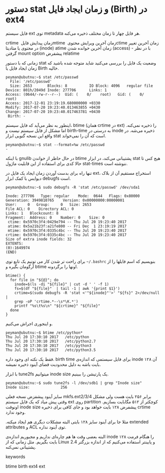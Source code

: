 # دستور stat و زمان ایجاد فایل (Birth) در ext4

فایل سیستم ext توی metadata هر فایل چهار تا زمان مختلف ذخیره می‌کنه.

‏crtime زمان پیدایش فایل
‏mtime زمان آخرین ویرایش محتوی
‏ctime زمان آخرین تغییر در محتوی یا متادیتا (inode)
‏atime زمان آخرین خوانده شدن (access) - با در نظر گرفتن mount option پیشفرض relatime

زمانی که با دستور stat وضعیت یک فایل را بررسی می‌کنید شاید متوجه شده باشید که زمان ایجاد فایل یا Birth خالیه.

```
‏peyman@ubutnu:~$ stat /etc/passwd
‏  File: '/etc/passwd'
‏  Size: 2653      	Blocks: 8          IO Block: 4096   regular file
‏Device: 801h/2049d	Inode: 277706      Links: 1
‏Access: (0644/-rw-r--r--)  Uid: (    0/    root)   Gid: (    0/    root)
‏Access: 2017-12-01 23:19:19.680000000 +0330
‏Modify: 2017-07-20 19:23:40.013463855 +0430
‏Change: 2017-07-20 19:23:40.017463781 +0430
‏ Birth: -
```

اینطور به نظر می‌آید که فایل سیستم، btime (همان crtime در ext) را ذخیره نمی‌کنه. اما مشکل از فایل سیستم نیست و birth‪-‬time به درستی در inode ذخیره می‌شه. در واقع این نسخه گنویی ابزار stat است که آن را نمی‌خواند. 

```
‏peyman@ubutnu:~$ stat --format=%w /etc/passwd
-
```

با اینکه gnulib در حال حاظر از خواندن btime پشتیبانی می‌کند، در ابزار stat هیج کس تا حالا کدی برای استفاده از این قابلیت ماژول stat-times ننوشته است.

تنها راه برای بدست آوردن زمان ایجاد یک فایل در ext، استخراج مستقیم آن از بلاک دیوایس با کمک ابزار debugfs است.

```
‏peyman@ubutnu:~$ sudo debugfs -R 'stat /etc/passwd' /dev/sda1

‏Inode: 277706   Type: regular    Mode:  0644   Flags: 0x80000
‏Generation: 3949810765    Version: 0x00000000:00000001
‏User:     0   Group:     0   Size: 2653
‏File ACL: 0    Directory ACL: 0
‏Links: 1   Blockcount: 8
‏Fragment:  Address: 0    Number: 0    Size: 0
‏ ctime: 0x5970c3f4:0429e794 -- Thu Jul 20 19:23:40 2017
‏ atime: 0x5a21b23f:a21fe800 -- Fri Dec  1 23:19:19 2017
‏ mtime: 0x5970c3f4:0335c4bc -- Thu Jul 20 19:23:40 2017
‏crtime: 0x5970c3f4:0335c4bc -- Thu Jul 20 19:23:40 2017
‏Size of extra inode fields: 32
‏EXTENTS:
(0):1649974
‏(END)
```

برای راحت تر شدن کار می تونیم یک تابع توی `~/.bashrc` بنویسیم که اسم فایلها را از آرگومان بگیره و btime اونها را برگردونه.

```
‏btime() {
‏  for file in "${@}"; do
‏    inode=$(ls -di "${file}" | cut -d ' ' -f 1)
‏    fs=$(df "${file}"  | tail -1 | awk '{print $1}')
‏    crtime=$(sudo debugfs -R 'stat <'"${inode}"'>' "${fs}" 2>/dev/null | 
‏    grep -oP 'crtime.*--\s*\K.*')
‏    printf "%s\t%s\n" "${crtime}" "${file}"
‏  done
}
```

و اینجوری اجراش می‌کنیم.

```
‏peyman@ubutnu:~$ btime /etc/python*
‏Thu Jul 20 17:30:10 2017	/etc/python
‏Thu Jul 20 17:30:10 2017	/etc/python2.7
‏Thu Jul 20 17:30:10 2017	/etc/python3
‏Thu Jul 20 17:30:10 2017	/etc/python3.5
```

فقط یک نکته ای وجود داره. birth time برای فایل سیستمی که اندازه‌ی inode آن ۱۲۸ بایت باشه به دلیل محدودیت فضای آینود ذخیره نمیشه.

با ابزار tune2fs میتوانیم inode size یک پارتیشن را ببینیم.

```
‏peyman@ubutnu:~$ sudo tune2fs -l /dev/sdb1 | grep "Inode size"
‏Inode size:	          256
```

سایز آینود پیشفزض نسخه فعلی mkfs.ext2/3/4 برابر ۲۵۶ بایت هست ولی مشکل وقتی پیش میاد که یک فایل سیستم ext روی partition کوچکتر از ۵۱۲ مگابایت بسازیم. اونوقت inode size پیشفرض ۱۲۸ بایت خواهد بود و جای کافی برای ذخیره crtime وجود ندارد.

آینود سایز ۱۲۸ بایتی البته مشکلات دیگری هم ایجاد میکنه‪.‬ مثلا جا برای extended attributes و ACL توی آینود نداره.

البته بعضی وقت ها هم چاره‌ای نداریم و مجبوریم اندازه‌ی inode را هنگام فرمت ۱۲۸ بایت بگیریم. مثل زمانی که از Linux 2‪.‬4 و پایینتر استفاده می‌کنیم که از اندازه بزرگتر پشتیبانی نمی‌کنه.


‏keywords

‏btime
‏birth
‏ext4
‏ext
 











